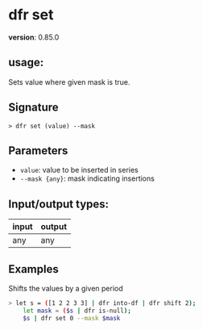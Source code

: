 # dfr set

**version**: 0.85.0

## **usage**:

Sets value where given mask is true.

## Signature

`> dfr set (value) --mask`

## Parameters

- `value`: value to be inserted in series
- `--mask {any}`: mask indicating insertions

## Input/output types:

| input | output |
| ----- | ------ |
| any   | any    |

## Examples

Shifts the values by a given period

```bash
> let s = ([1 2 2 3 3] | dfr into-df | dfr shift 2);
    let mask = ($s | dfr is-null);
    $s | dfr set 0 --mask $mask
```
